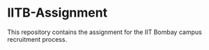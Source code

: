 # IITB-Assignment
This repository contains the assignment for the IIT Bombay campus recruitment process.
